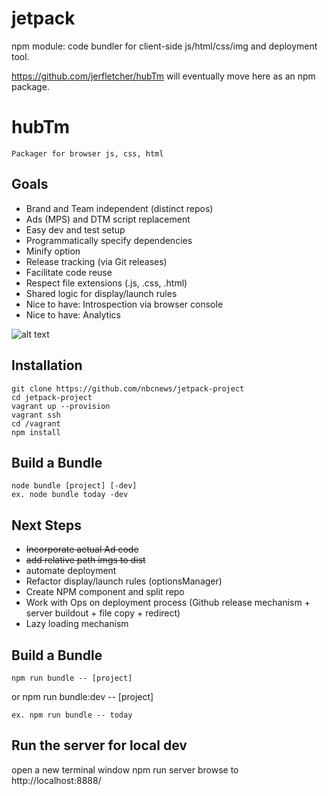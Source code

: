 # jetpack
npm module: code bundler for client-side js/html/css/img and deployment tool.

https://github.com/jerfletcher/hubTm will eventually move here as an npm package.

# hubTm
    Packager for browser js, css, html


## Goals
*   Brand and Team independent (distinct repos)
*   Ads (MPS) and DTM script replacement
*   Easy dev and test setup
*   Programmatically specify dependencies
*   Minify option
*   Release tracking (via Git releases)
*   Facilitate code reuse
*   Respect file extensions (.js, .css, .html)
*   Shared logic for display/launch rules
*   Nice to have: Introspection via browser console
*   Nice to have: Analytics
    
![alt text](https://docs.google.com/drawings/d/1Vv341Zr22ccehyCmahUQ7_kXvsVZk4JSXFoj44y45FM/pub?w=452&h=719 "Architecture")


## Installation

    git clone https://github.com/nbcnews/jetpack-project
    cd jetpack-project
    vagrant up --provision
    vagrant ssh
    cd /vagrant
    npm install

## Build a Bundle
    node bundle [project] [-dev]
    ex. node bundle today -dev

## Next Steps
*   ~~Incorporate actual Ad code~~
*   ~~add relative path imgs to dist~~
*   automate deployment
*   Refactor display/launch rules (optionsManager)
*   Create NPM component and split repo
*   Work with Ops on deployment process (Github release mechanism + server buildout + file copy + redirect)
*   Lazy loading mechanism

## Build a Bundle
    npm run bundle -- [project]
or  npm run bundle:dev -- [project]

    ex. npm run bundle -- today

## Run the server for local dev
open a new terminal window
	npm run server
browse to http://localhost:8888/

